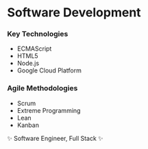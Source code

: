 # Software Development

### Key Technologies
* ECMAScript
* HTML5
* Node.js
* Google Cloud Platform

### Agile Methodologies
* Scrum
* Extreme Programming
* Lean
* Kanban

:sparkles: Software Engineer, Full Stack :sparkles:

